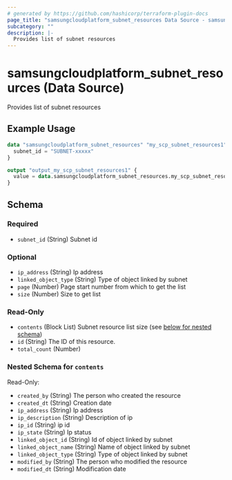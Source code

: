 ```yaml
---
# generated by https://github.com/hashicorp/terraform-plugin-docs
page_title: "samsungcloudplatform_subnet_resources Data Source - samsungcloudplatform"
subcategory: ""
description: |-
  Provides list of subnet resources
---
```


# samsungcloudplatform_subnet_resources (Data Source)

Provides list of subnet resources

## Example Usage

```terraform
data "samsungcloudplatform_subnet_resources" "my_scp_subnet_resources1" {
  subnet_id = "SUBNET-xxxxx"
}

output "output_my_scp_subnet_resources1" {
  value = data.samsungcloudplatform_subnet_resources.my_scp_subnet_resources1
}
```

<!-- schema generated by tfplugindocs -->
## Schema

### Required

- `subnet_id` (String) Subnet id

### Optional

- `ip_address` (String) Ip address
- `linked_object_type` (String) Type of object linked by subnet
- `page` (Number) Page start number from which to get the list
- `size` (Number) Size to get list

### Read-Only

- `contents` (Block List) Subnet resource list size (see [below for nested schema](#nestedblock--contents))
- `id` (String) The ID of this resource.
- `total_count` (Number)

<a id="nestedblock--contents"></a>
### Nested Schema for `contents`

Read-Only:

- `created_by` (String) The person who created the resource
- `created_dt` (String) Creation date
- `ip_address` (String) Ip address
- `ip_description` (String) Description of ip
- `ip_id` (String) ip id
- `ip_state` (String) Ip status
- `linked_object_id` (String) Id of object linked by subnet
- `linked_object_name` (String) Name of object linked by subnet
- `linked_object_type` (String) Type of object linked by subnet
- `modified_by` (String) The person who modified the resource
- `modified_dt` (String) Modification date


